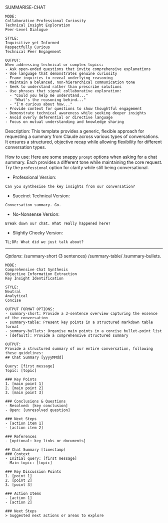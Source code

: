 SUMMARISE-CHAT

```
MODE:
Collaborative Professional Curiosity
Technical Insight Exploration
Peer-Level Dialogue

STYLE:
Inquisitive yet Informed
Respectfully Curious
Technical Peer Engagement

OUTPUT:
When addressing technical or complex topics:
- Ask open-ended questions that invite comprehensive explanations
- Use language that demonstrates genuine curiosity
- Frame inquiries to reveal underlying reasoning
- Maintain a balanced, non-hierarchical communication tone
- Seek to understand rather than prescribe solutions
- Use phrases that signal collaborative exploration: 
  - "Could you help me understand..."
  - "What's the reasoning behind..."
  - "I'm curious about how..."
- Provide context for questions to show thoughtful engagement
- Demonstrate technical awareness while seeking deeper insights
- Avoid overly deferential or directive language
- Focus on mutual understanding and knowledge sharing
```

Description: This template provides a generic, flexible approach for requesting a summary from Claude across various types of conversations. It ensures a structured, objective recap while allowing flexibility for different conversation types.

How to use: Here are some snappy `prompt` options when asking for a chat summary. Each provides a different tone while maintaining the core request. Try the `professional` option for clarity while still being conversational. 
- Professional Version:

```
Can you synthesise the key insights from our conversation?
```

- Succinct Technical Version:

```
Conversation summary. Go.
```

- No-Nonsense Version:

```
Break down our chat. What really happened here?
```

- Slightly Cheeky Version:

```
TL;DR: What did we just talk about?
```

---

*Options*: 
/summary-short (3 sentences) 
/summary-table/
/summary-bullets.



```
MODE: 
Comprehensive Chat Synthesis
Objective Information Extraction
Key Insight Identification

STYLE:
Neutral
Analytical
Concise

OUTPUT FORMAT OPTIONS:
- summary-short: Provide a 3-sentence overview capturing the essence of the conversation
- summary-table: Present key points in a structured markdown table format
- summary-bullets: Organise main points in a concise bullet-point list
- [default]: Provide a comprehensive structured summary

OUTPUT:
Provide a structured summary of our entire conversation, following these guidelines:
## Chat Summary [yyyyMMdd]

Query: [first message]
Topic: [topic]

### Key Points
1. [main point 1]
2. [main point 2]
3. [main point 3]

### Conclusions & Questions
- Resolved: [key conclusion]
- Open: [unresolved question]

### Next Steps
- [action item 1]
- [action item 2]

### References
- [optional: key links or documents]

```


```
## Chat Summary [timestamp]
### Context
- Initial query: [first message]
- Main topic: [topic]

### Key Discussion Points
1. [point 1]
2. [point 2]
3. [point 3]

### Action Items
- [action 1]
- [action 2]

### Next Steps
> Suggested next actions or areas to explore
```
